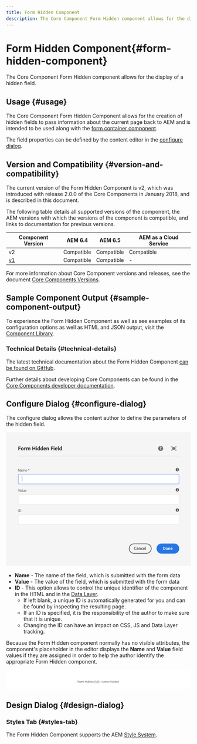```yaml
---
title: Form Hidden Component
description: The Core Component Form Hidden component allows for the display of a hidden field.
---
```


# Form Hidden Component{#form-hidden-component}

The Core Component Form Hidden component allows for the display of a hidden field.

## Usage {#usage}

The Core Component Form Hidden Component allows for the creation of hidden fields to pass information about the current page back to AEM and is intended to be used along with the [form container component](form-container.md).

The field properties can be defined by the content editor in the [configure dialog](form-hidden.md).

## Version and Compatibility {#version-and-compatibility}

The current version of the Form Hidden Component is v2, which was introduced with release 2.0.0 of the Core Components in January 2018, and is described in this document.

The following table details all supported versions of the component, the AEM versions with which the versions of the component is compatible, and links to documentation for previous versions.

|Component Version|AEM 6.4|AEM 6.5|AEM as a Cloud Service|
|--- |--- |--- |---|
|v2|Compatible|Compatible|Compatible|
|[v1](/help/components/v1/form-hidden-v1.md)|Compatible|Compatible|-|

For more information about Core Component versions and releases, see the document [Core Components Versions](/help/versions.md).

## Sample Component Output {#sample-component-output}

To experience the Form Hidden Component as well as see examples of its configuration options as well as HTML and JSON output, visit the [Component Library](https://adobe.com/go/aem_cmp_library_form_hidden).

### Technical Details {#technical-details}

The latest technical documentation about the Form Hidden Component [can be found on GitHub](https://adobe.com/go/aem_cmp_tech_form_hidden_v2).

Further details about developing Core Components can be found in the [Core Components developer documentation](/help/developing/overview.md).

## Configure Dialog {#configure-dialog}

The configure dialog allows the content author to define the parameters of the hidden field.

![Form hidden edit dialog](/help/assets/form-hidden-edit.png)

* **Name** - The name of the field, which is submitted with the form data
* **Value** - The value of the field, which is submitted with the form data
* **ID** - This option allows to control the unique identifier of the component in the HTML and in the [Data Layer](/help/developing/data-layer/overview.md).
  * If left blank, a unique ID is automatically generated for you and can be found by inspecting the resulting page.
  * If an ID is specified, it is the responsibility of the author to make sure that it is unique.
  * Changing the ID can have an impact on CSS, JS and Data Layer tracking.

Because the Form Hidden component normally has no visible attributes, the component's placeholder in the editor displays the **Name** and **Value** field values if they are assigned in order to help the author identify the appropriate Form Hidden component.

![Example of Form Hidden Component](/help/assets/form-hidden-example.png)

## Design Dialog {#design-dialog}

### Styles Tab {#styles-tab}

The Form Hidden Component supports the AEM [Style System](/help/get-started/authoring.md#component-styling).
